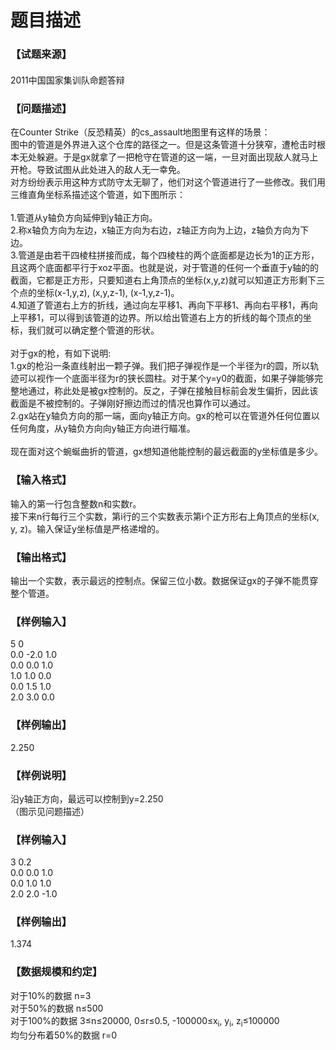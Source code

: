 # 题目描述


<div class="content">
<!--begin main-->
<!-- InstanceBeginEditable name="content" -->
<h3>
【试题来源】
</h3>
<div id="psrc" style="margin-top:20px;display:block;">
<div class="pdcont">
2011中国国家集训队命题答辩
</div>
</div>
<div id="pinputs" style="display:none;">
<div class="pdsec">
输入数据
</div>
<div class="pdcont">
<span class="notice"> 这是一道提交答案的试题，下面给出了该题的输入数据：</span> 
</div>
<div id="inputlist" class="pddata">
</div>
</div>
<div id="pcont1" style="margin-top:20px;display:block;">
<h3>
【问题描述】
</h3>
<div class="pdcont">
在Counter Strike（反恐精英）的cs_assault地图里有这样的场景：<br/>
<img src="/upload/image/20141217/20141217082522_31066.png" alt=""/><br/>
图中的管道是外界进入这个仓库的路径之一。但是这条管道十分狭窄，遭枪击时根本无处躲避。于是gx就拿了一把枪守在管道的这一端，一旦对面出现敌人就马上开枪。导致试图从此处进入的敌人无一幸免。<br/>
对方纷纷表示用这种方式防守太无聊了，他们对这个管道进行了一些修改。我们用三维直角坐标系描述这个管道，如下图所示：<br/>
<img src="/upload/image/20141217/20141217082641_34088.png" alt=""/><br/>
<br/>
1.管道从y轴负方向延伸到y轴正方向。<br/>
2.称x轴负方向为左边，x轴正方向为右边，z轴正方向为上边，z轴负方向为下边。<br/>
3.管道是由若干四棱柱拼接而成，每个四棱柱的两个底面都是边长为1的正方形，且这两个底面都平行于xoz平面。也就是说，对于管道的任何一个垂直于y轴的的截面，它都是正方形，只要知道右上角顶点的坐标(x,y,z)就可以知道正方形剩下三个点的坐标(x-1,y,z), (x,y,z-1), (x-1,y,z-1)。<br/>
4.知道了管道右上方的折线，通过向左平移1、再向下平移1、再向右平移1，再向上平移1，可以得到该管道的边界。所以给出管道右上方的折线的每个顶点的坐标，我们就可以确定整个管道的形状。<br/>
<br/>
对于gx的枪，有如下说明:<br/>
1.gx的枪沿一条直线射出一颗子弹。我们把子弹视作是一个半径为r的圆，所以轨迹可以视作一个底面半径为r的狭长圆柱。对于某个y=y0的截面，如果子弹能够完整地通过，称此处是被gx控制的。反之，子弹在接触目标前会发生偏折，因此该截面是不被控制的。子弹刚好擦边而过的情况也算作可以通过。<br/>
2.gx站在y轴负方向的那一端，面向y轴正方向。gx的枪可以在管道外任何位置以任何角度，从y轴负方向向y轴正方向进行瞄准。<br/>
<br/>
现在面对这个蜿蜒曲折的管道，gx想知道他能控制的最远截面的y坐标值是多少。
</div>
<h3>
【输入格式】
</h3>
<div class="pdcont">
输入的第一行包含整数n和实数r。<br/>
接下来n行每行三个实数，第i行的三个实数表示第i个正方形右上角顶点的坐标(x, y, z)。输入保证y坐标值是严格递增的。
</div>
<h3>
【输出格式】
</h3>
<div class="pdcont">
输出一个实数，表示最远的控制点。保留三位小数。数据保证gx的子弹不能贯穿整个管道。
</div>
<h3>
【样例输入】
</h3>
<div class="pddata">
5 0<br/>
0.0 -2.0 1.0<br/>
0.0 0.0 1.0<br/>
1.0 1.0 0.0<br/>
0.0 1.5 1.0<br/>
2.0 3.0 0.0
</div>
<h3>
【样例输出】
</h3>
<div class="pddata">
2.250
</div>
<h3>
【样例说明】
</h3>
<div class="pdcont">
沿y轴正方向，最远可以控制到y=2.250<br/>
（图示见问题描述）
</div>
<h3>
【样例输入】
</h3>
<div class="pddata">
3 0.2<br/>
0.0 0.0 1.0<br/>
0.0 1.0 1.0<br/>
2.0 2.0 -1.0
</div>
<h3>
【样例输出】
</h3>
<div class="pddata">
1.374
</div>
<h3>
【数据规模和约定】
</h3>
<div class="pdcont">
对于10%的数据 n=3<br/>
对于50%的数据 n≤500<br/>
对于100%的数据 3≤n≤20000, 0≤r≤0.5, -100000≤x<sub>i</sub>, y<sub>i</sub>, z<sub>i</sub>≤100000<br/>
均匀分布着50%的数据 r=0
</div>
</div>
<div id="pcont2" style="margin-top:20px;display:none;">
<p style="margin:13pt 0cm;" class="NOI">
<span style="font-family:黑体;mso-ascii-font-family:Arial;mso-hansi-font-family:Arial;"><strong><span style="font-size:small;">【问题描述】</span></strong></span> 
</p>
<p style="margin:0cm 0cm 0pt;" class="NOI0">
<span style="font-size:small;"><span style="font-family:宋体;mso-ascii-font-family:&#39;Times New Roman&#39;;mso-hansi-font-family:&#39;Times New Roman&#39;;">在</span><span lang="EN-US"><span style="font-family:&#39;Times New Roman&#39;;">Counter Strike</span></span><span style="font-family:宋体;mso-ascii-font-family:&#39;Times New Roman&#39;;mso-hansi-font-family:&#39;Times New Roman&#39;;">（反恐精英）的</span><span style="mso-fareast-font-family:&#39;Lingoes Unicode&#39;;" lang="EN-US"><span style="font-family:&#39;Times New Roman&#39;;">cs_assault</span></span><span style="font-family:宋体;mso-ascii-font-family:&#39;Times New Roman&#39;;mso-hansi-font-family:&#39;Times New Roman&#39;;">地图里有这样的场景：</span></span> 
</p>
<p style="margin:0cm 0cm 0pt;" class="NOI0">
<span lang="EN-US"><v:shapetype id="_x0000_t75" coordsize="21600,21600" o:spt="75" o:preferrelative="t" path="m@4@5l@4@11@9@11@9@5xe" filled="f" stroked="f"><v:stroke joinstyle="miter"></v:stroke><v:formulas><v:f eqn="if lineDrawn pixelLineWidth 0"></v:f><v:f eqn="sum @0 1 0"></v:f><v:f eqn="sum 0 0 @1"></v:f><v:f eqn="prod @2 1 2"></v:f><v:f eqn="prod @3 21600 pixelWidth"></v:f><v:f eqn="prod @3 21600 pixelHeight"></v:f><v:f eqn="sum @0 0 1"></v:f><v:f eqn="prod @6 1 2"></v:f><v:f eqn="prod @7 21600 pixelWidth"></v:f><v:f eqn="sum @8 21600 0"></v:f><v:f eqn="prod @7 21600 pixelHeight"></v:f><v:f eqn="sum @10 21600 0"></v:f></v:formulas><v:path o:extrusionok="f" gradientshapeok="t" o:connecttype="rect"></v:path><o:lock v:ext="edit" aspectratio="t"></o:lock></v:shapetype><span style="mso-spacerun:yes;"><span style="font-size:small;font-family:&#39;Times New Roman&#39;;"> <img width="512" height="198" alt="" src="/RequireFile.do?fid=HgqRQ4ab"/></span></span></span> 
</p>
<p style="margin:0cm 0cm 0pt;" class="NOI0">
<span style="font-size:small;"><span style="font-family:宋体;mso-ascii-font-family:&#39;Times New Roman&#39;;mso-hansi-font-family:&#39;Times New Roman&#39;;">图中的管道是外界进入这个仓库的路径之一。但是这条管道十分狭窄，遭枪击时根本无处躲避。于是</span><span lang="EN-US"><span style="font-family:&#39;Times New Roman&#39;;">gx</span></span><span style="font-family:宋体;mso-ascii-font-family:&#39;Times New Roman&#39;;mso-hansi-font-family:&#39;Times New Roman&#39;;">就拿了一把枪守在管道的这一端，一旦对面出现敌人就马上开枪。导致试图从此处进入的敌人无一幸免。</span></span> 
</p>
<p style="margin:0cm 0cm 0pt;" class="NOI0">
<span style="font-family:宋体;mso-ascii-font-family:&#39;Times New Roman&#39;;mso-hansi-font-family:&#39;Times New Roman&#39;;"><span style="font-size:small;">对方纷纷表示用这种方式防守太无聊了，他们对这个管道进行了一些修改。我们用三维直角坐标系描述这个管道，如下图所示：</span></span> 
</p>
<p style="margin:0cm 0cm 0pt;" class="NOI0">
<span style="font-family:宋体;mso-ascii-font-family:&#39;Times New Roman&#39;;mso-hansi-font-family:&#39;Times New Roman&#39;;"><span style="font-size:small;"><img width="360" height="242" alt="" src="/RequireFile.do?fid=nHmq87B4"/></span></span> 
</p>
<p style="margin:0cm 0cm 0pt;" class="NOI0">
 
</p>
<p style="margin:0cm 0cm 0pt;" class="NOI0">
 
</p>
<p style="margin:0cm 0cm 0pt;" class="NOI0">
 
</p>
<p style="margin:0cm 0cm 0pt;" class="NOI0">
<span style="font-size:small;"><span lang="EN-US"><span style="font-family:&#39;Times New Roman&#39;;">1.</span></span><span style="font-family:宋体;mso-ascii-font-family:&#39;Times New Roman&#39;;mso-hansi-font-family:&#39;Times New Roman&#39;;">管道从</span><span lang="EN-US"><span style="font-family:&#39;Times New Roman&#39;;">y</span></span><span style="font-family:宋体;mso-ascii-font-family:&#39;Times New Roman&#39;;mso-hansi-font-family:&#39;Times New Roman&#39;;">轴负方向延伸到</span><span lang="EN-US"><span style="font-family:&#39;Times New Roman&#39;;">y</span></span><span style="font-family:宋体;mso-ascii-font-family:&#39;Times New Roman&#39;;mso-hansi-font-family:&#39;Times New Roman&#39;;">轴正方向。</span></span> 
</p>
<p style="margin:0cm 0cm 0pt;" class="NOI0">
<span style="font-size:small;"><span lang="EN-US"><span style="font-family:&#39;Times New Roman&#39;;">2.</span></span><span style="font-family:宋体;mso-ascii-font-family:&#39;Times New Roman&#39;;mso-hansi-font-family:&#39;Times New Roman&#39;;">称</span><span lang="EN-US"><span style="font-family:&#39;Times New Roman&#39;;">x</span></span><span style="font-family:宋体;mso-ascii-font-family:&#39;Times New Roman&#39;;mso-hansi-font-family:&#39;Times New Roman&#39;;">轴负方向为左边，</span><span lang="EN-US"><span style="font-family:&#39;Times New Roman&#39;;">x</span></span><span style="font-family:宋体;mso-ascii-font-family:&#39;Times New Roman&#39;;mso-hansi-font-family:&#39;Times New Roman&#39;;">轴正方向为右边，</span><span lang="EN-US"><span style="font-family:&#39;Times New Roman&#39;;">z</span></span><span style="font-family:宋体;mso-ascii-font-family:&#39;Times New Roman&#39;;mso-hansi-font-family:&#39;Times New Roman&#39;;">轴正方向为上边，</span><span lang="EN-US"><span style="font-family:&#39;Times New Roman&#39;;">z</span></span><span style="font-family:宋体;mso-ascii-font-family:&#39;Times New Roman&#39;;mso-hansi-font-family:&#39;Times New Roman&#39;;">轴负方向为下边。</span></span> 
</p>
<p style="margin:0cm 0cm 0pt;" class="NOI0">
<span style="font-size:small;"><span lang="EN-US"><span style="font-family:&#39;Times New Roman&#39;;">3.</span></span><span style="font-family:宋体;mso-ascii-font-family:&#39;Times New Roman&#39;;mso-hansi-font-family:&#39;Times New Roman&#39;;">管道是由若干四棱柱拼接而成，每个四棱柱的两个底面都是边长为</span><span lang="EN-US"><span style="font-family:&#39;Times New Roman&#39;;">1</span></span><span style="font-family:宋体;mso-ascii-font-family:&#39;Times New Roman&#39;;mso-hansi-font-family:&#39;Times New Roman&#39;;">的正方形，且这两个底面都平行于</span><span lang="EN-US"><span style="font-family:&#39;Times New Roman&#39;;">xoz</span></span><span style="font-family:宋体;mso-ascii-font-family:&#39;Times New Roman&#39;;mso-hansi-font-family:&#39;Times New Roman&#39;;">平面。也就是说，对于管道的任何一个垂直于</span><span lang="EN-US"><span style="font-family:&#39;Times New Roman&#39;;">y</span></span><span style="font-family:宋体;mso-ascii-font-family:&#39;Times New Roman&#39;;mso-hansi-font-family:&#39;Times New Roman&#39;;">轴的的截面，它都是正方形，只要知道右上角顶点的坐标</span><span lang="EN-US"><span style="font-family:&#39;Times New Roman&#39;;">(x,y,z)</span></span><span style="font-family:宋体;mso-ascii-font-family:&#39;Times New Roman&#39;;mso-hansi-font-family:&#39;Times New Roman&#39;;">就可以知道正方形剩下三个点的坐标</span><span lang="EN-US"><span style="font-family:&#39;Times New Roman&#39;;">(x-1,y,z), (x,y,z-1), (x-1,y,z-1)</span></span><span style="font-family:宋体;mso-ascii-font-family:&#39;Times New Roman&#39;;mso-hansi-font-family:&#39;Times New Roman&#39;;">。</span></span> 
</p>
<p style="margin:0cm 0cm 0pt;" class="NOI0">
<span style="font-size:small;"><span lang="EN-US"><span style="font-family:&#39;Times New Roman&#39;;">4.</span></span><span style="font-family:宋体;mso-ascii-font-family:&#39;Times New Roman&#39;;mso-hansi-font-family:&#39;Times New Roman&#39;;">知道了管道右上方的折线，通过向左平移</span><span lang="EN-US"><span style="font-family:&#39;Times New Roman&#39;;">1</span></span><span style="font-family:宋体;mso-ascii-font-family:&#39;Times New Roman&#39;;mso-hansi-font-family:&#39;Times New Roman&#39;;">、再向下平移</span><span lang="EN-US"><span style="font-family:&#39;Times New Roman&#39;;">1</span></span><span style="font-family:宋体;mso-ascii-font-family:&#39;Times New Roman&#39;;mso-hansi-font-family:&#39;Times New Roman&#39;;">、再向右平移</span><span lang="EN-US"><span style="font-family:&#39;Times New Roman&#39;;">1</span></span><span style="font-family:宋体;mso-ascii-font-family:&#39;Times New Roman&#39;;mso-hansi-font-family:&#39;Times New Roman&#39;;">，再向上平移</span><span lang="EN-US"><span style="font-family:&#39;Times New Roman&#39;;">1</span></span><span style="font-family:宋体;mso-ascii-font-family:&#39;Times New Roman&#39;;mso-hansi-font-family:&#39;Times New Roman&#39;;">，可以得到该管道的边界。所以给出管道右上方的折线的每个顶点的坐标，我们就可以确定整个管道的形状。</span></span> 
</p>
<p style="margin:0cm 0cm 0pt;" class="NOI0">
<span lang="EN-US"><o:p><span style="font-size:small;font-family:&#39;Times New Roman&#39;;"> </span></o:p></span> 
</p>
<p style="margin:0cm 0cm 0pt;" class="NOI0">
<span style="font-size:small;"><span style="font-family:宋体;mso-ascii-font-family:&#39;Times New Roman&#39;;mso-hansi-font-family:&#39;Times New Roman&#39;;">对于</span><span lang="EN-US"><span style="font-family:&#39;Times New Roman&#39;;">gx</span></span><span style="font-family:宋体;mso-ascii-font-family:&#39;Times New Roman&#39;;mso-hansi-font-family:&#39;Times New Roman&#39;;">的枪，有如下说明</span><span lang="EN-US"><span style="font-family:&#39;Times New Roman&#39;;">:</span></span></span> 
</p>
<p style="margin:0cm 0cm 0pt;" class="NOI0">
<span style="font-size:small;"><span lang="EN-US"><span style="font-family:&#39;Times New Roman&#39;;">1.gx</span></span><span style="font-family:宋体;mso-ascii-font-family:&#39;Times New Roman&#39;;mso-hansi-font-family:&#39;Times New Roman&#39;;">的枪沿一条直线射出一颗子弹。我们把子弹视作是一个半径为</span><span lang="EN-US"><span style="font-family:&#39;Times New Roman&#39;;">r</span></span><span style="font-family:宋体;mso-ascii-font-family:&#39;Times New Roman&#39;;mso-hansi-font-family:&#39;Times New Roman&#39;;">的圆，所以轨迹可以视作一个底面半径为</span><span lang="EN-US"><span style="font-family:&#39;Times New Roman&#39;;">r</span></span><span style="font-family:宋体;mso-ascii-font-family:&#39;Times New Roman&#39;;mso-hansi-font-family:&#39;Times New Roman&#39;;">的狭长圆柱。对于某个</span><span lang="EN-US"><span style="font-family:&#39;Times New Roman&#39;;">y=y0</span></span><span style="font-family:宋体;mso-ascii-font-family:&#39;Times New Roman&#39;;mso-hansi-font-family:&#39;Times New Roman&#39;;">的截面，如果子弹能够完整地通过，称此处是被</span><span lang="EN-US"><span style="font-family:&#39;Times New Roman&#39;;">gx</span></span><span style="font-family:宋体;mso-ascii-font-family:&#39;Times New Roman&#39;;mso-hansi-font-family:&#39;Times New Roman&#39;;">控制的。反之，子弹在接触目标前会发生偏折，因此该截面是不被控制的。子弹刚好擦边而过的情况也算作可以通过。</span></span> 
</p>
<p style="margin:0cm 0cm 0pt;" class="NOI0">
<span style="font-size:small;"><span lang="EN-US"><span style="font-family:&#39;Times New Roman&#39;;">2.gx</span></span><span style="font-family:宋体;mso-ascii-font-family:&#39;Times New Roman&#39;;mso-hansi-font-family:&#39;Times New Roman&#39;;">站在</span><span lang="EN-US"><span style="font-family:&#39;Times New Roman&#39;;">y</span></span><span style="font-family:宋体;mso-ascii-font-family:&#39;Times New Roman&#39;;mso-hansi-font-family:&#39;Times New Roman&#39;;">轴负方向的那一端，面向</span><span lang="EN-US"><span style="font-family:&#39;Times New Roman&#39;;">y</span></span><span style="font-family:宋体;mso-ascii-font-family:&#39;Times New Roman&#39;;mso-hansi-font-family:&#39;Times New Roman&#39;;">轴正方向。</span><span lang="EN-US"><span style="font-family:&#39;Times New Roman&#39;;">gx</span></span><span style="font-family:宋体;mso-ascii-font-family:&#39;Times New Roman&#39;;mso-hansi-font-family:&#39;Times New Roman&#39;;">的枪可以在管道外任何位置以任何角度，从</span><span lang="EN-US"><span style="font-family:&#39;Times New Roman&#39;;">y</span></span><span style="font-family:宋体;mso-ascii-font-family:&#39;Times New Roman&#39;;mso-hansi-font-family:&#39;Times New Roman&#39;;">轴负方向向</span><span lang="EN-US"><span style="font-family:&#39;Times New Roman&#39;;">y</span></span><span style="font-family:宋体;mso-ascii-font-family:&#39;Times New Roman&#39;;mso-hansi-font-family:&#39;Times New Roman&#39;;">轴正方向进行瞄准。</span></span> 
</p>
<p style="margin:0cm 0cm 0pt;" class="NOI0">
<span lang="EN-US"><o:p><span style="font-size:small;font-family:&#39;Times New Roman&#39;;"> </span></o:p></span> 
</p>
<p style="margin:0cm 0cm 0pt;" class="NOI0">
<span style="font-size:small;"><span style="font-family:宋体;mso-ascii-font-family:&#39;Times New Roman&#39;;mso-hansi-font-family:&#39;Times New Roman&#39;;">现在面对这个蜿蜒曲折的管道，</span><span lang="EN-US"><span style="font-family:&#39;Times New Roman&#39;;">gx</span></span><span style="font-family:宋体;mso-ascii-font-family:&#39;Times New Roman&#39;;mso-hansi-font-family:&#39;Times New Roman&#39;;">想知道他能控制的最远截面的</span><span lang="EN-US"><span style="font-family:&#39;Times New Roman&#39;;">y</span></span><span style="font-family:宋体;mso-ascii-font-family:&#39;Times New Roman&#39;;mso-hansi-font-family:&#39;Times New Roman&#39;;">坐标值是多少。</span></span> 
</p>
<p style="margin:13pt 0cm;" class="NOI">
<span style="font-family:黑体;mso-ascii-font-family:Arial;mso-hansi-font-family:Arial;"><strong><span style="font-size:small;">【输入格式】</span></strong></span> 
</p>
<p style="margin:0cm 0cm 0pt;" class="NOI0">
<span style="font-size:small;"><span style="font-family:宋体;mso-ascii-font-family:&#39;Times New Roman&#39;;mso-hansi-font-family:&#39;Times New Roman&#39;;">输入的第一行包含整数</span><i style="mso-bidi-font-style:normal;"><span lang="EN-US"><span style="font-family:&#39;Times New Roman&#39;;">n</span></span></i><span style="font-family:宋体;mso-ascii-font-family:&#39;Times New Roman&#39;;mso-hansi-font-family:&#39;Times New Roman&#39;;">和实数</span><i style="mso-bidi-font-style:normal;"><span lang="EN-US"><span style="font-family:&#39;Times New Roman&#39;;">r</span></span></i><span style="font-family:宋体;mso-ascii-font-family:&#39;Times New Roman&#39;;mso-hansi-font-family:&#39;Times New Roman&#39;;">。</span></span> 
</p>
<p style="margin:0cm 0cm 0pt;" class="NOI0">
<span style="font-size:small;"><span style="font-family:宋体;mso-ascii-font-family:&#39;Times New Roman&#39;;mso-hansi-font-family:&#39;Times New Roman&#39;;">接下来</span><i style="mso-bidi-font-style:normal;"><span lang="EN-US"><span style="font-family:&#39;Times New Roman&#39;;">n</span></span></i><span style="font-family:宋体;mso-ascii-font-family:&#39;Times New Roman&#39;;mso-hansi-font-family:&#39;Times New Roman&#39;;">行每行三个实数，第</span><i style="mso-bidi-font-style:normal;"><span lang="EN-US"><span style="font-family:&#39;Times New Roman&#39;;">i</span></span></i><span style="font-family:宋体;mso-ascii-font-family:&#39;Times New Roman&#39;;mso-hansi-font-family:&#39;Times New Roman&#39;;">行的三个实数表示第</span><i style="mso-bidi-font-style:normal;"><span lang="EN-US"><span style="font-family:&#39;Times New Roman&#39;;">i</span></span></i><span style="font-family:宋体;mso-ascii-font-family:&#39;Times New Roman&#39;;mso-hansi-font-family:&#39;Times New Roman&#39;;">个正方形右上角顶点的坐标</span><span lang="EN-US"><span style="font-family:&#39;Times New Roman&#39;;">(<i style="mso-bidi-font-style:normal;">x</i>, <i style="mso-bidi-font-style:normal;">y</i>, <i style="mso-bidi-font-style:normal;">z</i>)</span></span><span style="font-family:宋体;mso-ascii-font-family:&#39;Times New Roman&#39;;mso-hansi-font-family:&#39;Times New Roman&#39;;">。输入保证</span><span lang="EN-US"><span style="font-family:&#39;Times New Roman&#39;;">y</span></span><span style="font-family:宋体;mso-ascii-font-family:&#39;Times New Roman&#39;;mso-hansi-font-family:&#39;Times New Roman&#39;;">坐标值是严格递增的。</span></span> 
</p>
<p style="margin:13pt 0cm;" class="NOI">
<span style="font-family:黑体;mso-ascii-font-family:Arial;mso-hansi-font-family:Arial;"><strong><span style="font-size:small;">【输出格式】</span></strong></span> 
</p>
<p style="margin:0cm 0cm 0pt;" class="NOI0">
<span style="font-size:small;"><span style="font-family:宋体;mso-ascii-font-family:&#39;Times New Roman&#39;;mso-hansi-font-family:&#39;Times New Roman&#39;;">输出一个实数，表示最远的控制点。保留三位小数。数据保证</span><span lang="EN-US"><span style="font-family:&#39;Times New Roman&#39;;">gx</span></span><span style="font-family:宋体;mso-ascii-font-family:&#39;Times New Roman&#39;;mso-hansi-font-family:&#39;Times New Roman&#39;;">的子弹不能贯穿整个管道。</span></span> 
</p>
<p style="margin:13pt 0cm;" class="NOI">
<strong><span style="font-size:small;"><span style="font-family:黑体;mso-ascii-font-family:Arial;mso-hansi-font-family:Arial;">【样例输入</span><span lang="EN-US">1</span><span style="font-family:黑体;mso-ascii-font-family:Arial;mso-hansi-font-family:Arial;">】</span></span></strong> 
</p>
<p style="margin:0cm 0cm 0pt;" class="NOI1">
<span lang="EN-US"><span style="font-size:small;font-family:&#39;Courier New&#39;;">5 0</span></span> 
</p>
<p style="margin:0cm 0cm 0pt;" class="NOI1">
<span lang="EN-US"><span style="font-size:small;font-family:&#39;Courier New&#39;;">0.0 -2.0 1.0</span></span> 
</p>
<p style="margin:0cm 0cm 0pt;" class="NOI1">
<span lang="EN-US"><span style="font-size:small;font-family:&#39;Courier New&#39;;">0.0 0.0 1.0</span></span> 
</p>
<p style="margin:0cm 0cm 0pt;" class="NOI1">
<span lang="EN-US"><span style="font-size:small;font-family:&#39;Courier New&#39;;">1.0 1.0 0.0</span></span> 
</p>
<p style="margin:0cm 0cm 0pt;" class="NOI1">
<span lang="EN-US"><span style="font-size:small;font-family:&#39;Courier New&#39;;">0.0 1.5 1.0</span></span> 
</p>
<p style="margin:0cm 0cm 0pt;" class="NOI1">
<span lang="EN-US"><span style="font-size:small;font-family:&#39;Courier New&#39;;">2.0 3.0 0.0</span></span> 
</p>
<p style="margin:13pt 0cm;" class="NOI">
<strong><span style="font-size:small;"><span style="font-family:黑体;mso-ascii-font-family:Arial;mso-hansi-font-family:Arial;">【样例输出</span><span lang="EN-US">1</span><span style="font-family:黑体;mso-ascii-font-family:Arial;mso-hansi-font-family:Arial;">】</span></span></strong> 
</p>
<p style="margin:0cm 0cm 0pt;" class="NOI1">
<span lang="EN-US"><span style="font-size:small;font-family:&#39;Courier New&#39;;">2.250</span></span> 
</p>
<p style="margin:13pt 0cm;" class="NOI">
<strong><span style="font-size:small;"><span style="font-family:黑体;mso-ascii-font-family:Arial;mso-hansi-font-family:Arial;">【样例说明</span><span lang="EN-US">1</span><span style="font-family:黑体;mso-ascii-font-family:Arial;mso-hansi-font-family:Arial;">】</span></span></strong> 
</p>
<p style="margin:0cm 0cm 0pt;" class="NOI0">
<span style="font-size:small;"><span style="font-family:宋体;mso-ascii-font-family:&#39;Times New Roman&#39;;mso-hansi-font-family:&#39;Times New Roman&#39;;">沿</span><i style="mso-bidi-font-style:normal;"><span lang="EN-US"><span style="font-family:&#39;Times New Roman&#39;;">y</span></span></i><span style="font-family:宋体;mso-ascii-font-family:&#39;Times New Roman&#39;;mso-hansi-font-family:&#39;Times New Roman&#39;;">轴正方向，最远可以控制到</span><span style="font-family:&#39;Times New Roman&#39;;"><i style="mso-bidi-font-style:normal;"><span lang="EN-US">y</span></i><span lang="EN-US">=2.250</span></span></span> 
</p>
<p style="margin:0cm 0cm 0pt;" class="NOI0">
<span style="font-family:宋体;mso-ascii-font-family:&#39;Times New Roman&#39;;mso-hansi-font-family:&#39;Times New Roman&#39;;"><span style="font-size:small;">（图示见问题描述）</span></span> 
</p>
<p style="margin:13pt 0cm;" class="NOI">
<strong><span style="font-size:small;"><span style="font-family:黑体;mso-ascii-font-family:Arial;mso-hansi-font-family:Arial;">【样例输入</span><span lang="EN-US">2</span><span style="font-family:黑体;mso-ascii-font-family:Arial;mso-hansi-font-family:Arial;">】</span></span></strong> 
</p>
<p style="margin:0cm 0cm 0pt;" class="NOI1">
<span style="mso-font-kerning:0pt;mso-ansi-language:ZH-CN;"><span style="font-family:&#39;Courier New&#39;;"><span style="font-size:small;">3 0.2<o:p></o:p></span></span></span> 
</p>
<p style="margin:0cm 0cm 0pt;" class="NOI1">
<span style="mso-font-kerning:0pt;mso-ansi-language:ZH-CN;"><span style="font-family:&#39;Courier New&#39;;"><span style="font-size:small;">0.0 0.0 1.0<o:p></o:p></span></span></span> 
</p>
<p style="margin:0cm 0cm 0pt;" class="NOI1">
<span style="mso-font-kerning:0pt;mso-ansi-language:ZH-CN;"><span style="font-family:&#39;Courier New&#39;;"><span style="font-size:small;">0.0 1.0 1.0<o:p></o:p></span></span></span> 
</p>
<p style="margin:0cm 0cm 0pt;" class="NOI1">
<span style="mso-font-kerning:0pt;mso-ansi-language:ZH-CN;"><span style="font-family:&#39;Courier New&#39;;"><span style="font-size:small;">2.0 2.0 -1.0<o:p></o:p></span></span></span> 
</p>
<p style="margin:13pt 0cm;" class="NOI">
<strong><span style="font-size:small;"><span style="font-family:黑体;mso-ascii-font-family:Arial;mso-hansi-font-family:Arial;">【样例输出</span><span lang="EN-US">2</span><span style="font-family:黑体;mso-ascii-font-family:Arial;mso-hansi-font-family:Arial;">】</span></span></strong> 
</p>
<p style="margin:0cm 0cm 0pt;" class="NOI1">
<span lang="EN-US"><span style="font-size:small;font-family:&#39;Courier New&#39;;">1.374</span></span> 
</p>
<p style="margin:13pt 0cm;" class="NOI">
<span style="font-family:黑体;mso-ascii-font-family:Arial;mso-hansi-font-family:Arial;"><strong><span style="font-size:small;">【数据范围】</span></strong></span> 
</p>
<p style="margin:0cm 0cm 0pt;" class="NOI0">
<span style="font-size:small;"><span style="font-family:宋体;mso-ascii-font-family:Calibri;mso-hansi-font-family:Calibri;">对于</span><span style="font-family:&#34;mso-bidi-font-family:&#39;Times New Roman&#39;;" lang="EN-US">10%</span><span style="font-family:宋体;mso-ascii-font-family:Calibri;mso-hansi-font-family:Calibri;">的数据</span><span style="font-family:&#34;mso-bidi-font-family:&#39;Times New Roman&#39;;" lang="EN-US"> n=3<o:p></o:p></span></span> 
</p>
<p style="margin:0cm 0cm 0pt;" class="NOI0">
<span style="font-size:small;"><span style="font-family:宋体;mso-ascii-font-family:Calibri;mso-hansi-font-family:Calibri;">对于</span><span style="font-family:&#34;mso-bidi-font-family:&#39;Times New Roman&#39;;" lang="EN-US">50%</span><span style="font-family:宋体;mso-ascii-font-family:Calibri;mso-hansi-font-family:Calibri;">的数据</span><span style="font-family:&#34;mso-bidi-font-family:&#39;Times New Roman&#39;;" lang="EN-US"> n≤500<o:p></o:p></span></span> 
</p>
<p style="margin:0cm 0cm 0pt;" class="NOI0">
<span style="font-size:small;"><span style="font-family:宋体;mso-ascii-font-family:Calibri;mso-hansi-font-family:Calibri;">对于</span><span style="font-family:&#34;mso-bidi-font-family:&#39;Times New Roman&#39;;" lang="EN-US">100%</span><span style="font-family:宋体;mso-ascii-font-family:Calibri;mso-hansi-font-family:Calibri;">的数据</span><span style="font-family:&#34;mso-bidi-font-family:&#39;Times New Roman&#39;;" lang="EN-US"> 3≤n≤20000, 0≤r≤0.5, -100000≤<i style="mso-bidi-font-style:normal;">x<sub>i</sub></i>, <i style="mso-bidi-font-style:normal;">y<sub>i</sub></i>, <i style="mso-bidi-font-style:normal;">z<sub>i</sub></i>≤100000<o:p></o:p></span></span> 
</p>
<p style="margin:0cm 0cm 0pt;" class="NOI0">
<span style="font-size:small;"><span style="font-family:宋体;mso-ascii-font-family:Calibri;mso-hansi-font-family:Calibri;">均匀分布着</span><span style="font-family:&#34;mso-bidi-font-family:&#39;Times New Roman&#39;;" lang="EN-US">50%</span><span style="font-family:宋体;mso-ascii-font-family:Calibri;mso-hansi-font-family:Calibri;">的数据</span><span style="font-family:&#34;mso-bidi-font-family:&#39;Times New Roman&#39;;" lang="EN-US"> r=0<o:p></o:p></span></span> 
</p>
</div>
</div>
